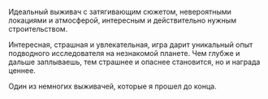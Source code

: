 Идеальный выживач с затягивающим сюжетом, невероятными локациями и атмосферой, интересным и действительно нужным строительством.

Интересная, страшная и увлекательная, игра дарит уникальный опыт подводного исследователя на незнакомой планете.
Чем глубже и дальше заплываешь, тем страшнее и опаснее становится, но и награда ценнее.

Один из немногих выживачей, которые я прошел до конца.
